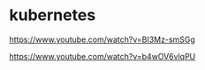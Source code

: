 # kubernetes


https://www.youtube.com/watch?v=BI3Mz-smSGg

https://www.youtube.com/watch?v=b4wOV6vlqPU
